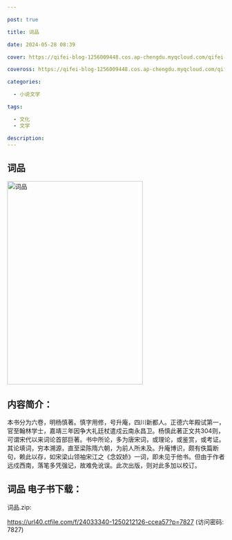 ```yaml
---

post: true

title: 词品

date: 2024-05-28 08:39

cover: https://qifei-blog-1256009448.cos.ap-chengdu.myqcloud.com/qifei-blog/660cd3159f345e8d03fe7da1.jpg

coveross: https://qifei-blog-1256009448.cos.ap-chengdu.myqcloud.com/qifei-blog/660cd3159f345e8d03fe7da1.jpg

categories:

  - 小说文学

tags:

  - 文化
  - 文学

description:
---
```


## 词品
<img alt="词品 " class="aligncenter loaded" data-was-processed="true" decoding="async" fetchpriority="high" height="471" src="https://qifei-blog-1256009448.cos.ap-chengdu.myqcloud.com/qifei-blog/660cd3159f345e8d03fe7da1.jpg" style="cursor: zoom-in;" width="314"/>

## 内容简介：

本书分为六卷，明杨慎著。慎字用修，号升庵，四川新都人。正德六年殿试第一，官至翰林学士，嘉靖三年因争大礼廷杖遣戍云南永昌卫。杨慎此著正文共304则，可谓宋代以来词论首部巨著。书中所论，多为唐宋词，或理论，或鉴赏，或考证。其论填词，穷本溯源，直至梁陈隋六朝，为前人所未及。升庵博识，颇有佚篇断句，赖此以存，如宋梁山领袖宋江之《念奴娇》一词，即未见于他书。但由于作者远戍西南，落笔多凭强记，故难免讹误。此次出版，则对此多加以校订。

## 词品 电子书下载：



词品.zip: 

https://url40.ctfile.com/f/24033340-1250212126-ccea57?p=7827 (访问密码: 7827)
